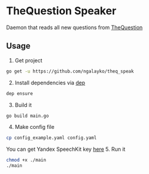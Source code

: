 # TheQuestion Speaker

Daemon that reads all new questions from [TheQuestion](https://thequestion.ru)

## Usage
1. Get project 
```bash
go get -u https://github.com/ngalayko/theq_speak
```
2. Install dependencies via [dep](https://github.com/golang/dep)
```bash
dep ensure
```
3. Build it
```bash
go build main.go 
```
4. Make config file
```bash
cp config_example.yaml config.yaml
```
You can get Yandex SpeechKit key [here](https://developer.tech.yandex.ru)
5. Run it
```bash
chmod +x ./main
./main 
```